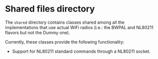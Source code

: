 # Shared files directory

The `shared` directory contains classes shared among all the implementations that use actual WiFi radios (i.e.: the BWPAL and NL80211 flavors but not the Dummy one).

Currently, these classes provide the following functionality:
- Support for NL80211 standard commands through a NL80211 socket. 